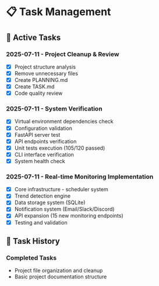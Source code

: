 # 📋 Task Management

## 🎯 Active Tasks

### 2025-07-11 - Project Cleanup & Review
- [x] Project structure analysis
- [x] Remove unnecessary files
- [x] Create PLANNING.md
- [x] Create TASK.md
- [x] Code quality review

### 2025-07-11 - System Verification
- [x] Virtual environment dependencies check
- [x] Configuration validation
- [x] FastAPI server test
- [x] API endpoints verification
- [x] Unit tests execution (105/120 passed)
- [x] CLI interface verification
- [x] System health check

### 2025-07-11 - Real-time Monitoring Implementation
- [x] Core infrastructure - scheduler system
- [x] Trend detection engine
- [x] Data storage system (SQLite)
- [x] Notification system (Email/Slack/Discord)
- [x] API expansion (15 new monitoring endpoints)
- [x] Testing and validation

## 📝 Task History

### Completed Tasks
- Project file organization and cleanup
- Basic project documentation structure